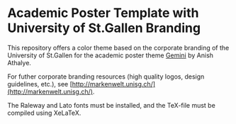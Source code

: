 # Academic Poster Template with University of St.Gallen Branding

This repository offers a color theme based on the corporate branding of the University of St.Gallen for the academic poster theme [Gemini](https://github.com/anishathalye/gemini) by Anish Athalye.

For futher corporate branding resources (high quality logos, design guidelines, etc.), see [http://markenwelt.unisg.ch/](http://markenwelt.unisg.ch/).

The Raleway and Lato fonts must be installed, and the TeX-file must be compiled using XeLaTeX.